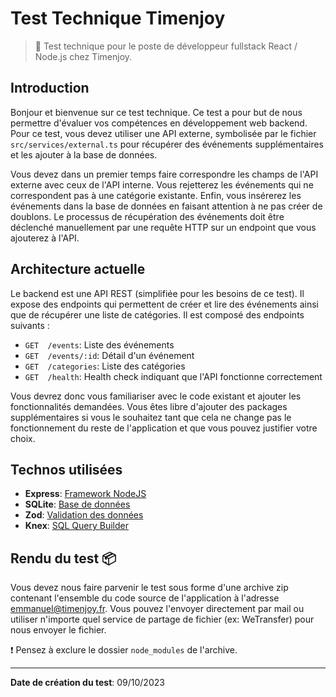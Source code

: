 # Test Technique Timenjoy

> 🚀 Test technique pour le poste de développeur fullstack React / Node.js chez Timenjoy.

## Introduction

Bonjour et bienvenue sur ce test technique. Ce test a pour but de nous permettre d'évaluer vos compétences en développement web backend. Pour ce test, vous devez utiliser une API externe, symbolisée par le fichier `src/services/external.ts` pour récupérer des événements supplémentaires et les ajouter à la base de données. 

Vous devez dans un premier temps faire correspondre les champs de l'API externe avec ceux de l'API interne. Vous rejetterez les événements qui ne correspondent pas à une catégorie existante. Enfin, vous insérerez les événements dans la base de données en faisant attention à ne pas créer de doublons. Le processus de récupération des événements doit être déclenché manuellement par une requête HTTP sur un endpoint que vous ajouterez à l'API.

## Architecture actuelle

Le backend est une API REST (simplifiée pour les besoins de ce test). Il expose des endpoints qui permettent de créer et lire des événements ainsi que de récupérer une liste de catégories. Il est composé des endpoints suivants :

- `GET  /events`: Liste des événements
- `GET  /events/:id`: Détail d'un événement
- `GET  /categories`: Liste des catégories
- `GET  /health`: Health check indiquant que l'API fonctionne correctement

Vous devrez donc vous familiariser avec le code existant et ajouter les fonctionnalités demandées. Vous êtes libre d'ajouter des packages supplémentaires si vous le souhaitez tant que cela ne change pas le fonctionnement du reste de l'application et que vous pouvez justifier votre choix.

## Technos utilisées

- **Express**: [Framework NodeJS](https://expressjs.com/)
- **SQLite**: [Base de données](https://www.sqlite.org/index.html)
- **Zod**: [Validation des données](https://zod.dev)
- **Knex**: [SQL Query Builder](https://knexjs.org/)

## Rendu du test 📦

Vous devez nous faire parvenir le test sous forme d'une archive zip contenant l'ensemble du code source de l'application à l'adresse [emmanuel@timenjoy.fr](mailto:emmanuel@timenjoy.fr). Vous pouvez l'envoyer directement par mail ou utiliser n'importe quel service de partage de fichier (ex: WeTransfer) pour nous envoyer le fichier.

❗ Pensez à exclure le dossier `node_modules` de l'archive.

---

**Date de création du test**: 09/10/2023
